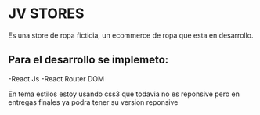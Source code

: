 # JV STORES
Es una store de ropa ficticia, un ecommerce de ropa que esta en desarrollo.
## Para el desarrollo se implemeto:
-React Js
-React Router DOM

En tema estilos estoy usando css3 que todavia no es reponsive pero en entregas finales ya podra tener su version reponsive
